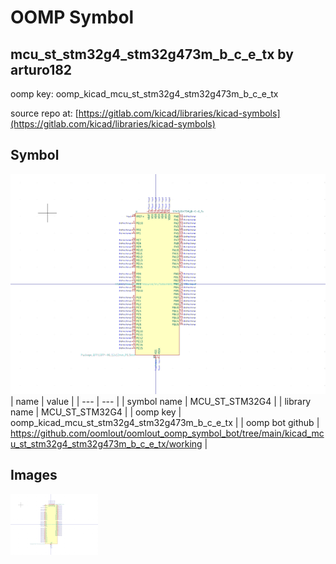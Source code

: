 # OOMP Symbol  
## mcu_st_stm32g4_stm32g473m_b_c_e_tx  by arturo182  
  
oomp key: oomp_kicad_mcu_st_stm32g4_stm32g473m_b_c_e_tx  
  
source repo at: [https://gitlab.com/kicad/libraries/kicad-symbols](https://gitlab.com/kicad/libraries/kicad-symbols)  
## Symbol  
  
[![working.png](working_600.png)](working.png)  
| name | value | 
| --- | --- | 
| symbol name | MCU_ST_STM32G4 | 
| library name | MCU_ST_STM32G4 | 
| oomp key | oomp_kicad_mcu_st_stm32g4_stm32g473m_b_c_e_tx | 
| oomp bot github | https://github.com/oomlout/oomlout_oomp_symbol_bot/tree/main/kicad_mcu_st_stm32g4_stm32g473m_b_c_e_tx/working | 
## Images  
  
[![working.png](working_140.png)](working.png)  
